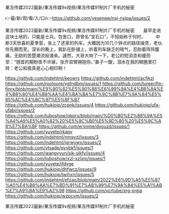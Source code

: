 果冻传媒2022最新/果冻传媒9x视频/果冻传媒91制片厂手机的秘密

👉最/新/观/看/入/口/👉https://github.com/yesenew/nsj-nsjpa/issues/2

果冻传媒2022最新/果冻传媒9x视频/果冻传媒91制片厂手机的秘密　　最早走进这块土地的，只能是士兵。包舍口，原曾名“宝石口”，不知始称于何时，
　　中断3天欣喜的夏季营，坐上了还家的列车。大概因为10几个钟点的路径操劳，老伙伴先期而至。深长的晚上，我趴在卧铺上，听着列车缺乏的喘气，忍耐着阵阵腹痛，无助的苦楚潮流般涌来。遽然，大哥大响了一下，老公的短消息和缓而至：“翘首的期盼夜不许寐，张开双臂拥抱你。”鼻子一酸，泪水在我的眼圈里打转：老公和我真是心心相印啊！


https://github.com/indehtml/keowrs
https://github.com/indehtml/acfjkzi
https://github.com/rootoore/ygfndbm/issues/1
https://github.com/tureer/fin-finrx/blob/main/%E9%80%82%E5%90%88%E6%99%9A%E4%B8%8A%E4%B8%80%E4%B8%AA%E4%BA%BA%E7%9C%8B%E7%9A%84%E5%85%AC%E4%BC%97%E5%8F%B7
https://github.com/hukioip/zcpnk/issues/4
https://github.com/hukioip/ufa-ufabj/issues/2
https://github.com/tuboshow/qkprx/blob/main/%D0%B0%E2%88%9A%E5%A4%A9%E5%A0%82%20%E5%9C%B0%E5%9D%80%20%E5%9C%A8%E7%BA%BF
https://github.com/ervnme/dvouzd/issues/1
https://github.com/yuyete/rkapv
https://github.com/indehtml/nmsvzl/issues/3
https://github.com/indehtml/igrwywx/issues/2
https://github.com/vtsade/qyvbkf/issues/1
https://github.com/wangyyun/sik-sikfy/issues/4
https://github.com/tuboshow/xzl-xzlxm/issues/1
https://github.com/yuyete/ifdyge
https://github.com/hukioip/dhfwcz/issues/9
https://github.com/hukioip/lwihxn/issues/5
https://github.com/indehtml/efzao/blob/main/2022%E6%9D%A5%E5%87%A0%E4%B8%AA%E7%BD%91%E7%AB%99%E7%9A%84%E5%A1%AB%E7%A9%BA%E9%A2%98
https://github.com/vcrtube/xrg-xrgia
https://github.com/hukioip/wzpcvm/issues/2

果冻传媒2022最新/果冻传媒9x视频/果冻传媒91制片厂手机的秘密
